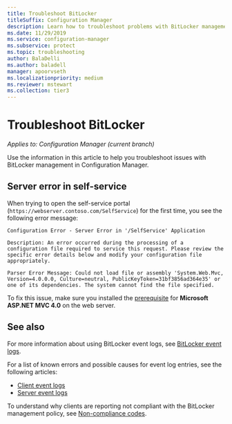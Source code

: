```yaml
---
title: Troubleshoot BitLocker
titleSuffix: Configuration Manager
description: Learn how to troubleshoot problems with BitLocker management in Configuration Manager
ms.date: 11/29/2019
ms.service: configuration-manager
ms.subservice: protect
ms.topic: troubleshooting
author: BalaDelli
ms.author: baladell
manager: apoorvseth
ms.localizationpriority: medium
ms.reviewer: mstewart
ms.collection: tier3
---
```


# Troubleshoot BitLocker

*Applies to: Configuration Manager (current branch)*

Use the information in this article to help you troubleshoot issues with BitLocker management in Configuration Manager.

## Server error in self-service

When trying to open the self-service portal (`https://webserver.contoso.com/SelfService`) for the first time, you see the following error message:

``` error
Configuration Error - Server Error in '/SelfService' Application

Description: An error occurred during the processing of a configuration file required to service this request. Please review the specific error details below and modify your configuration file appropriately.

Parser Error Message: Could not load file or assembly 'System.Web.Mvc, Version=4.0.0.0, Culture=neutral, PublicKeyToken=31bf3856ad364e35' or one of its dependencies. The system cannot find the file specified.
```

To fix this issue, make sure you installed the [prerequisite](../../plan-design/bitlocker-management.md#prerequisites) for **Microsoft ASP.NET MVC 4.0** on the web server.

## See also

For more information about using BitLocker event logs, see [BitLocker event logs](about-event-logs.md).

For a list of known errors and possible causes for event log entries, see the following articles:

- [Client event logs](client-event-logs.md)
- [Server event logs](server-event-logs.md)

To understand why clients are reporting not compliant with the BitLocker management policy, see [Non-compliance codes](non-compliance-codes.md).
